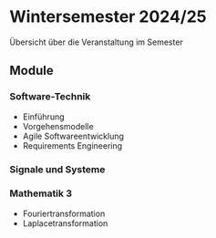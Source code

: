 # Wintersemester 2024/25

Übersicht über die Veranstaltung im Semester

## Module

### Software-Technik

- Einführung
- Vorgehensmodelle
- Agile Softwareentwicklung
- Requirements Engineering
  
### Signale und Systeme

### Mathematik 3

- Fouriertransformation
- Laplacetransformation
  